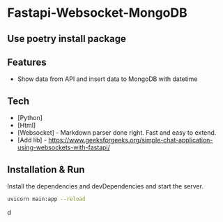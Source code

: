 # Fastapi-Websocket-MongoDB
## Use poetry install package

## Features

- Show data from API and insert data to MongoDB with datetime
## Tech
- [Python] 
- [Html] 
- [Websocket] - Markdown parser done right. Fast and easy to extend.
- [Add lib] - https://www.geeksforgeeks.org/simple-chat-application-using-websockets-with-fastapi/
## Installation & Run

Install the dependencies and devDependencies and start the server.
```sh
uvicorn main:app --reload
```
d